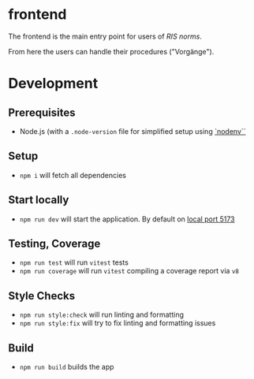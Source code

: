 # frontend

The frontend is the main entry point for users of _RIS norms_.

From here the users can handle their procedures ("Vorgänge").

# Development

## Prerequisites

- Node.js (with a `.node-version` file for simplified setup using [`nodenv``](https://github.com/nodenv/nodenv)

## Setup

- `npm i` will fetch all dependencies

## Start locally

- `npm run dev` will start the application. By default on [local port 5173](http://localhost:5173)

## Testing, Coverage

- `npm run test` will run `vitest` tests
- `npm run coverage` will run `vitest` compiling a coverage report via `v8`

## Style Checks

- `npm run style:check` will run linting and formatting
- `npm run style:fix` will try to fix linting and formatting issues

## Build

- `npm run build` builds the app
